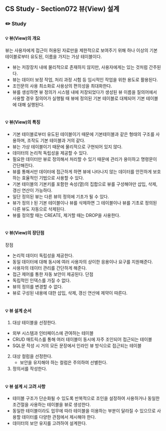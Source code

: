 ## CS Study - Section072 뷰(View) 설계
### ✏️ Study
#### 💡 뷰(View)의 개요
뷰는 사용자에게 접근이 허용된 자료만을 제한적으로 보여주기 위해 하나 이상의 기본 테이블로부터 유도된, 이름을 가지는 가상 테이블이다.
- 뷰는 저장장치 내에 물리적으로 존재하지 않지만, 사용자에게는 있는 것처럼 간주된다.
- 뷰는 데이터 보정 작업, 처리 과정 시험 등 임시적인 작업을 위한 용도로 활용된다.
- 조인문의 사용 최소화로 사용상의 편의성을 최대화한다.
- 뷰를 생성하면 뷰 정의가 시스템 내에 저장되었다가 생성된 뷰 이름을 질의어에서 사용할 경우 질의어가 실행될 때 뷰에 정의된 기본 테이블로 대체되어 기본 테이블에 대해 실행된다.
  <br><br>

#### 💡 뷰(View)의 특징
- 기본 테이블로부터 유도된 테이블이기 때문에 기본테이블과 같은 형태의 구조를 사용하며, 조작도 기본 테이블과 거의 같다.
- 뷰는 가상 테이블이기 때문에 물리적으로 구현되어 있지 않다.
- 데이터의 논리적 독립성을 제공할 수 있다.
- 필요한 데이터만 뷰로 정의해서 처리할 수 있기 때문에 관리가 용이하고 명령문이 간단해진다.
- 뷰를 통해서만 데이터에 접근하게 하면 뷰에 나타나지 않는 데이터를 안전하게 보호하는 효율적인 기법으로 사용할 수 있다.
- 기본 테이블의 기본키를 포함한 속성(열)의 집합으로 뷰를 구성해야만 삽입, 삭제, 갱신 연산이 가능하다.
- 일단 정의된 뷰는 다른 뷰의 정의에 기초가 될 수 있다.
- 뷰가 정의ㅏ된 기본 테이블이나 뷰를 삭제하면 그 테이블이나 뷰를 기초로 정의된 다른 뷰도 자동으로 삭제된다.
- 뷰를 정의할 때는 CREATE, 제거할 때는 DROP을 사용한다.
  <br><br>

#### 💡 뷰(View)의 장단점
장점
- 논리적 데이터 독립성을 제공한다.
- 동일 데이터에 대해 동시에 여러 사용자의 상이한 응용이나 요구를 지원해준다.
- 사용자의 데이터 관리를 간단하게 해준다.
- 접근 제어를 통한 자동 보안이 제공된다.
  단점
- 독립적인 인덱스를 가질 수 없다.
- 뷰의 정의를 변경할 수 없다.
- 뷰로 구성된 내용에 대한 삽입, 삭제, 갱신 연산에 제약이 따른다.
  <br><br>

#### 💡 뷰 설계 순서
1. 대상 테이블을 선정한다.
- 외부 시스템과 인터페이스에 관여하는 테이블
- CRUD 매트릭스를 통해 여러 테이블이 동시에 자주 조인되어 접근되는 테이블
- SQL문 작성 시 거의 모든 문장에서 인라인 뷰 방식으로 접근되는 테이블
2. 대상 컬럼을 선정한다.
    - 보안을 유지해야 하는 컬럼은 주의하여 선별한다.
3. 정의서를 작성한다.
   <br><br>

#### 💡 뷰 설계 시 고려 사항
- 테이블 구조가 단순화될 수 있도록 반복적으로 조인을 설정하여 사용하거나 동일한 조건절을 사용하는 테이블을 뷰로 생성한다.
- 동일한 테이블이라도 업무에 따라 테이블을 이용하는 부분이 달라질 수 있으므로 사용할 데이터를 다양한 관점에서 제시해야 한다.
- 데이터의 보안 유지를 고려하여 설계한다.